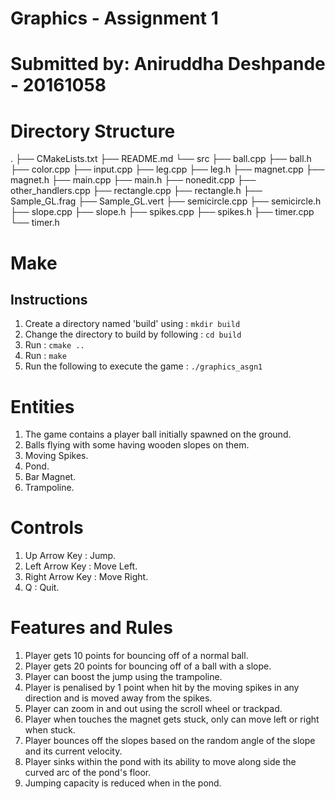 # Graphics - Assignment 1
# Submitted by: Aniruddha Deshpande - 20161058

# Directory Structure

.
├── CMakeLists.txt
├── README.md
└── src
    ├── ball.cpp
    ├── ball.h
    ├── color.cpp
    ├── input.cpp
    ├── leg.cpp
    ├── leg.h
    ├── magnet.cpp
    ├── magnet.h
    ├── main.cpp
    ├── main.h
    ├── nonedit.cpp
    ├── other_handlers.cpp
    ├── rectangle.cpp
    ├── rectangle.h
    ├── Sample_GL.frag
    ├── Sample_GL.vert
    ├── semicircle.cpp
    ├── semicircle.h
    ├── slope.cpp
    ├── slope.h
    ├── spikes.cpp
    ├── spikes.h
    ├── timer.cpp
    └── timer.h

# Make

## Instructions

1. Create a directory named 'build' using : `mkdir build`
2. Change the directory to build by following : `cd build`
3. Run : `cmake ..`
4. Run : `make`
5. Run the following to execute the game : `./graphics_asgn1`

# Entities

1. The game contains a player ball initially spawned on the ground.
2. Balls flying with some having wooden slopes on them.
3. Moving Spikes.
4. Pond.
5. Bar Magnet.
6. Trampoline.

# Controls

1. Up Arrow Key : Jump.
2. Left Arrow Key : Move Left.
3. Right Arrow Key : Move Right.
4. Q : Quit.


# Features and Rules

1. Player gets 10 points for bouncing off of a normal ball.
2. Player gets 20 points for bouncing off of a ball with a slope.
3. Player can boost the jump using the trampoline.
4. Player is penalised by 1 point when hit by the moving spikes in any direction and is moved away from the spikes.
5. Player can zoom in and out using the scroll wheel or trackpad.
6. Player when touches the magnet gets stuck, only can move left or right when stuck.
7. Player bounces off the slopes based on the random angle of the slope and its current velocity.
8. Player sinks within the pond with its ability to move along side the curved arc of the pond's floor.
9. Jumping capacity is reduced when in the pond.
